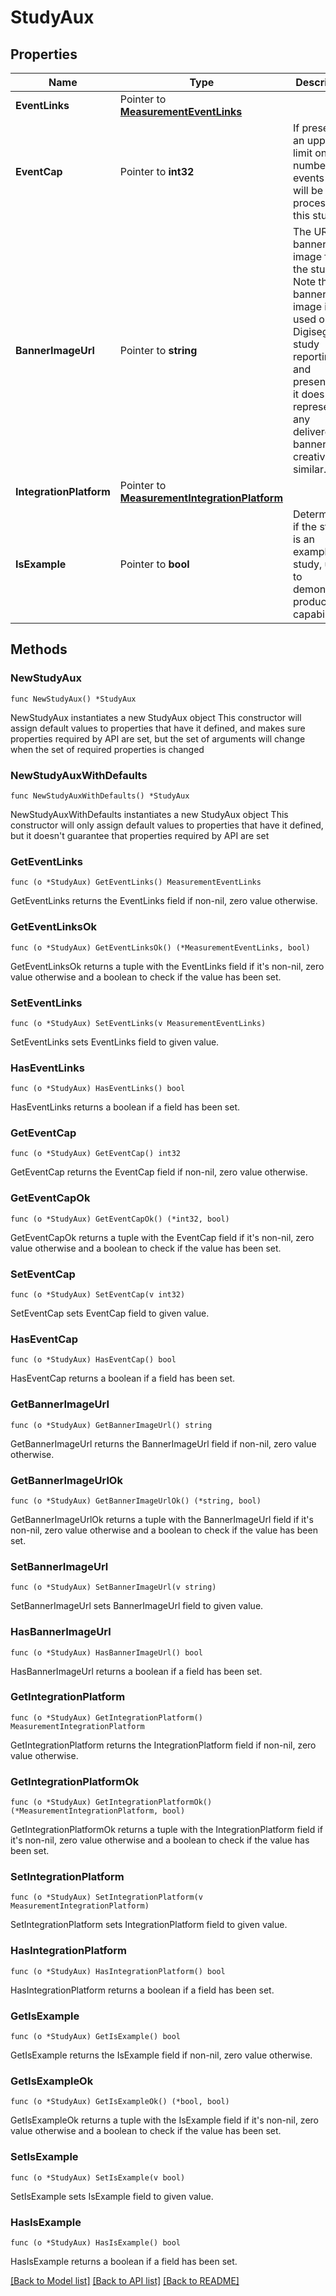 # StudyAux

## Properties

Name | Type | Description | Notes
------------ | ------------- | ------------- | -------------
**EventLinks** | Pointer to [**MeasurementEventLinks**](MeasurementEventLinks.md) |  | [optional] 
**EventCap** | Pointer to **int32** | If present, an upper limit on the number of events that will be processed in this study. | [optional] 
**BannerImageUrl** | Pointer to **string** | The URL to a banner image for the study. Note that the banner image is used only for Digiseg study reporting and presentation, it does NOT represent any delivered banner ad creatives or similar.  | [optional] [readonly] 
**IntegrationPlatform** | Pointer to [**MeasurementIntegrationPlatform**](MeasurementIntegrationPlatform.md) |  | [optional] 
**IsExample** | Pointer to **bool** | Determines if the study is an example study, used to demonstrate product capabilities | [optional] [readonly] 

## Methods

### NewStudyAux

`func NewStudyAux() *StudyAux`

NewStudyAux instantiates a new StudyAux object
This constructor will assign default values to properties that have it defined,
and makes sure properties required by API are set, but the set of arguments
will change when the set of required properties is changed

### NewStudyAuxWithDefaults

`func NewStudyAuxWithDefaults() *StudyAux`

NewStudyAuxWithDefaults instantiates a new StudyAux object
This constructor will only assign default values to properties that have it defined,
but it doesn't guarantee that properties required by API are set

### GetEventLinks

`func (o *StudyAux) GetEventLinks() MeasurementEventLinks`

GetEventLinks returns the EventLinks field if non-nil, zero value otherwise.

### GetEventLinksOk

`func (o *StudyAux) GetEventLinksOk() (*MeasurementEventLinks, bool)`

GetEventLinksOk returns a tuple with the EventLinks field if it's non-nil, zero value otherwise
and a boolean to check if the value has been set.

### SetEventLinks

`func (o *StudyAux) SetEventLinks(v MeasurementEventLinks)`

SetEventLinks sets EventLinks field to given value.

### HasEventLinks

`func (o *StudyAux) HasEventLinks() bool`

HasEventLinks returns a boolean if a field has been set.

### GetEventCap

`func (o *StudyAux) GetEventCap() int32`

GetEventCap returns the EventCap field if non-nil, zero value otherwise.

### GetEventCapOk

`func (o *StudyAux) GetEventCapOk() (*int32, bool)`

GetEventCapOk returns a tuple with the EventCap field if it's non-nil, zero value otherwise
and a boolean to check if the value has been set.

### SetEventCap

`func (o *StudyAux) SetEventCap(v int32)`

SetEventCap sets EventCap field to given value.

### HasEventCap

`func (o *StudyAux) HasEventCap() bool`

HasEventCap returns a boolean if a field has been set.

### GetBannerImageUrl

`func (o *StudyAux) GetBannerImageUrl() string`

GetBannerImageUrl returns the BannerImageUrl field if non-nil, zero value otherwise.

### GetBannerImageUrlOk

`func (o *StudyAux) GetBannerImageUrlOk() (*string, bool)`

GetBannerImageUrlOk returns a tuple with the BannerImageUrl field if it's non-nil, zero value otherwise
and a boolean to check if the value has been set.

### SetBannerImageUrl

`func (o *StudyAux) SetBannerImageUrl(v string)`

SetBannerImageUrl sets BannerImageUrl field to given value.

### HasBannerImageUrl

`func (o *StudyAux) HasBannerImageUrl() bool`

HasBannerImageUrl returns a boolean if a field has been set.

### GetIntegrationPlatform

`func (o *StudyAux) GetIntegrationPlatform() MeasurementIntegrationPlatform`

GetIntegrationPlatform returns the IntegrationPlatform field if non-nil, zero value otherwise.

### GetIntegrationPlatformOk

`func (o *StudyAux) GetIntegrationPlatformOk() (*MeasurementIntegrationPlatform, bool)`

GetIntegrationPlatformOk returns a tuple with the IntegrationPlatform field if it's non-nil, zero value otherwise
and a boolean to check if the value has been set.

### SetIntegrationPlatform

`func (o *StudyAux) SetIntegrationPlatform(v MeasurementIntegrationPlatform)`

SetIntegrationPlatform sets IntegrationPlatform field to given value.

### HasIntegrationPlatform

`func (o *StudyAux) HasIntegrationPlatform() bool`

HasIntegrationPlatform returns a boolean if a field has been set.

### GetIsExample

`func (o *StudyAux) GetIsExample() bool`

GetIsExample returns the IsExample field if non-nil, zero value otherwise.

### GetIsExampleOk

`func (o *StudyAux) GetIsExampleOk() (*bool, bool)`

GetIsExampleOk returns a tuple with the IsExample field if it's non-nil, zero value otherwise
and a boolean to check if the value has been set.

### SetIsExample

`func (o *StudyAux) SetIsExample(v bool)`

SetIsExample sets IsExample field to given value.

### HasIsExample

`func (o *StudyAux) HasIsExample() bool`

HasIsExample returns a boolean if a field has been set.


[[Back to Model list]](../README.md#documentation-for-models) [[Back to API list]](../README.md#documentation-for-api-endpoints) [[Back to README]](../README.md)


